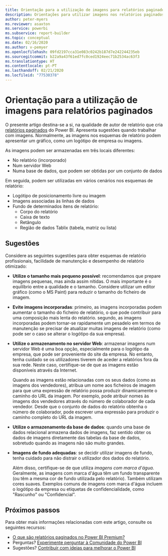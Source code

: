 ```yaml
---
title: Orientação para a utilização de imagens para relatórios paginados
description: Orientações para utilizar imagens nos relatórios paginados do Power BI.
author: peter-myers
ms.reviewer: asaxton
ms.service: powerbi
ms.subservice: report-builder
ms.topic: conceptual
ms.date: 02/16/2020
ms.author: v-pemyer
ms.openlocfilehash: 09fd2197cca31e083c0242b187d7e242244235eb
ms.sourcegitcommit: b22a9a43f61ed7fc0ced1924eec71b2534ac63f3
ms.translationtype: HT
ms.contentlocale: pt-PT
ms.lasthandoff: 02/21/2020
ms.locfileid: "77530378"
---
```

# <a name="image-use-guidance-for-paginated-reports"></a>Orientação para a utilização de imagens para relatórios paginados

O presente artigo destina-se a si, na qualidade de autor de relatório que cria [relatórios paginados](../paginated-reports-report-builder-power-bi.md) do Power BI. Apresenta sugestões quando trabalhar com imagens. Normalmente, as imagens nos esquemas de relatório podem apresentar um gráfico, como um logótipo de empresa ou imagens.

As imagens podem ser armazenadas em três locais diferentes:

- No relatório (incorporado)
- Num servidor Web
- Numa base de dados, que podem ser obtidas por um conjunto de dados

Em seguida, podem ser utilizadas em vários cenários nos esquemas de relatório:

- Logótipo de posicionamento livre ou imagem
- Imagens associadas às linhas de dados
- Fundo de determinados itens de relatório:
  - Corpo do relatório
  - Caixa de texto
  - Retângulo
  - Região de dados Tablix (tabela, matriz ou lista)

## <a name="suggestions"></a>Sugestões

Considere as seguintes sugestões para obter esquemas de relatório profissionais, facilidade de manutenção e desempenho de relatório otimizado:

- **Utilize o tamanho mais pequeno possível**: recomendamos que prepare imagens pequenas, mas ainda assim nítidas. O mais importante é o equilíbrio entre a qualidade e o tamanho. Considere utilizar um editor gráfico (como o MS Paint) para reduzir o tamanho do ficheiro de imagem.
- **Evite imagens incorporadas**: primeiro, as imagens incorporadas podem aumentar o tamanho do ficheiro de relatório, o que pode contribuir para uma composição mais lenta do relatório. segundo, as imagens incorporadas podem tornar-se rapidamente um pesadelo em termos de manutenção se precisar de atualizar muitas imagens de relatório (como pode ser o caso se alterar o logótipo da sua empresa).
- **Utilize o armazenamento no servidor Web**: armazenar imagens num servidor Web é uma boa opção, especialmente para o logótipo da empresa, que pode ser proveniente do site da empresa. No entanto, tenha cuidado se os utilizadores tiverem de aceder a relatórios fora da sua rede. Neste caso, certifique-se de que as imagens estão disponíveis através da Internet.

    Quando as imagens estão relacionadas com os seus dados (como as imagens dos vendedores), atribua um nome aos ficheiros de imagem para que uma expressão de relatório possa produzir dinamicamente o caminho do URL da imagem. Por exemplo, pode atribuir nomes às imagens dos vendedores através do número de colaborador de cada vendedor. Desde que o conjunto de dados do relatório obtenha o número de colaborador, pode escrever uma expressão para produzir o caminho completo do URL da imagem.
- **Utilize o armazenamento da base de dados**: quando uma base de dados relacional armazena dados de imagens, faz sentido obter os dados de imagens diretamente das tabelas da base de dados, sobretudo quando as imagens não são muito grandes.
- **Imagens de fundo adequadas**: se decidir utilizar imagens de fundo, tenha cuidado para não distrair o utilizador dos dados do relatório. 

    Além disso, certifique-se de que utiliza _imagens com marca d'água_. Geralmente, as imagens com marca d'água têm um fundo transparente (ou têm a mesma cor de fundo utilizada pelo relatório). Também utilizam cores suaves. Exemplos comuns de imagens com marca d'água incluem o logótipo da empresa ou etiquetas de confidencialidade, como "Rascunho" ou "Confidencial".

## <a name="next-steps"></a>Próximos passos

Para obter mais informações relacionadas com este artigo, consulte os seguintes recursos:

- [O que são relatórios paginados no Power BI Premium?](../paginated-reports-report-builder-power-bi.md)
- Perguntas? [Experimente perguntar à Comunidade do Power BI](https://community.powerbi.com/)
- Sugestões? [Contribuir com ideias para melhorar o Power BI](https://ideas.powerbi.com/)
